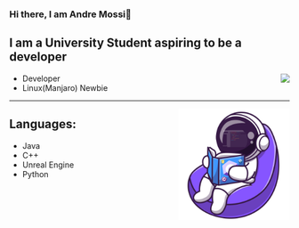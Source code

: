 ### Hi there, I am Andre Mossi👋

## I am a University Student aspiring to be a developer

<p>
<img align='right' src="https://github-readme-stats.vercel.app/api?username=AndreMossi&show_icons=true&theme=radical">
</p>
  
- Developer
- Linux(Manjaro) Newbie
---
<p>
<img align='right' width="200" src="Images/ReadingIcon.png">
</p>

## Languages:

- Java
- C++
- Unreal Engine
- Python

<!--
**AndreM222/AndreM222** is a ✨ _special_ ✨ repository because its `README.md` (this file) appears on your GitHub profile.

Here are some ideas to get you started:

- 🔭 I’m currently working on ...
- 🌱 I’m currently learning ...
- 👯 I’m looking to collaborate on ...
- 🤔 I’m looking for help with ...
- 💬 Ask me about ...
- 📫 How to reach me: ...
- 😄 Pronouns: ...
- ⚡ Fun fact: ...
-->
